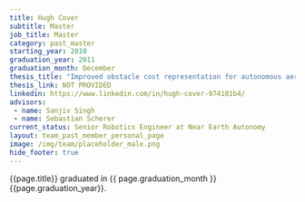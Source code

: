 ```yaml
---
title: Hugh Cover
subtitle: Master
job_title: Master
category: past_master
starting_year: 2010
graduation_year: 2011
graduation_month: December
thesis_title: "Improved obstacle cost representation for autonomous aerial vehicles"
thesis_link: NOT PROVIDED
linkedin: https://www.linkedin.com/in/hugh-cover-974101b4/
advisors:
 - name: Sanjiv Singh
 - name: Sebastian Scherer
current_status: Senior Robotics Engineer at Near Earth Autonomy
layout: team_past_member_personal_page
image: /img/team/placeholder_male.png
hide_footer: true
---
```


{{page.title}} graduated in {{ page.graduation_month }} {{page.graduation_year}}.
